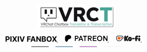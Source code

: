 <div align="center">

<picture>
    <source srcset="src/assets/vrct_logo_white.png" media="(prefers-color-scheme: dark)" width="50%">
    <source srcset="src/assets/vrct_logo_black.png" media="(prefers-color-scheme: light)" width="50%">
    <img src="src/assets/vrct_logo.png" alt="VRCT Logo" width="50%">
</picture>

<br>
<br>

<a href="https://vrct-dev.fanbox.cc">
    <picture>
        <source srcset="src/assets/pixiv_fanbox_white.png" media="(prefers-color-scheme: dark)" height="18px">
        <source srcset="src/assets/pixiv_fanbox_black.png" media="(prefers-color-scheme: light)" height="18px">
        <img src="src/assets/pixiv_fanbox_black.png" alt="PIXIV FANBOX" height="18px">
    </picture>
</a>&emsp;&nbsp;

<a href="https://patreon.com/vrct_dev">
    <picture>
        <source srcset="src/assets/patreon_logo_white.png" media="(prefers-color-scheme: dark)" height="22px">
        <source srcset="src/assets/patreon_logo_black.png" media="(prefers-color-scheme: light)" height="22px">
        <img src="src/assets/patreon_logo_black.png" alt="Patreon" height="22px">
    </picture>
</a>&emsp;&nbsp;

<a href="https://ko-fi.com/vrct_dev">
    <picture>
        <img src="src/assets/kofi_logo.png" alt="Ko-fi" height="22px">
    </picture>
</a>&emsp;&nbsp;

<br>

<picture>
    <source srcset="src/assets/supporter_section_border_d.png" media="(prefers-color-scheme: dark)">
    <source srcset="src/assets/supporter_section_border_l.png" media="(prefers-color-scheme: light)">
    <img src="src/assets/supporter_section_border_d.png" alt="Supporter Section Border">
</picture>